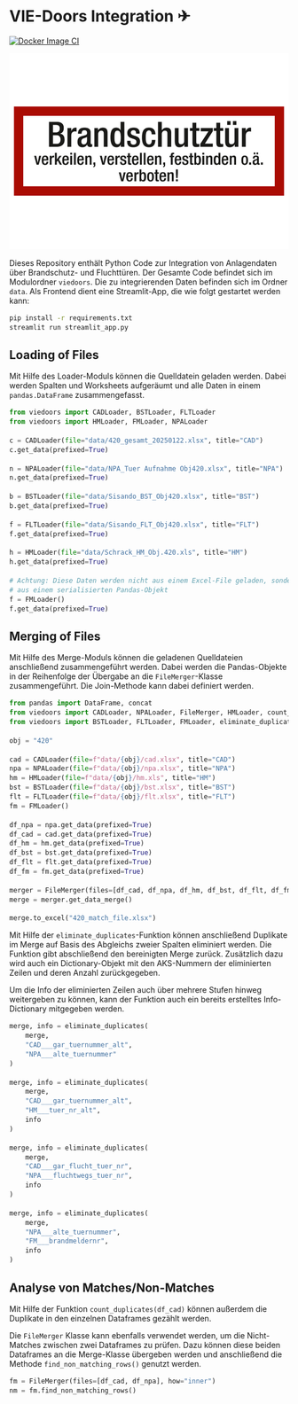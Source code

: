 # VIE-Doors Integration ✈

[![Docker Image CI](https://github.com/mckoh/vie-doors/actions/workflows/docker-image.yml/badge.svg)](https://github.com/mckoh/vie-doors/actions/workflows/docker-image.yml)

![Beschriftung Brandschutztüre](docs/bst.jpg)

Dieses Repository enthält Python Code zur Integration von Anlagendaten über Brandschutz- und Fluchttüren. Der Gesamte Code befindet sich im Modulordner `viedoors`. Die zu integrierenden Daten befinden sich im Ordner `data`. Als Frontend dient eine Streamlit-App, die wie folgt gestartet werden kann:

```sh
pip install -r requirements.txt
streamlit run streamlit_app.py
```

## Loading of Files

Mit Hilfe des Loader-Moduls können die Quelldatein geladen werden. Dabei werden Spalten und Worksheets aufgeräumt und alle Daten in einem `pandas.DataFrame` zusammengefasst.

```python
from viedoors import CADLoader, BSTLoader, FLTLoader
from viedoors import HMLoader, FMLoader, NPALoader

c = CADLoader(file="data/420_gesamt_20250122.xlsx", title="CAD")
c.get_data(prefixed=True)

n = NPALoader(file="data/NPA_Tuer Aufnahme Obj420.xlsx", title="NPA")
n.get_data(prefixed=True)

b = BSTLoader(file="data/Sisando_BST_Obj420.xlsx", title="BST")
b.get_data(prefixed=True)

f = FLTLoader(file="data/Sisando_FLT_Obj420.xlsx", title="FLT")
f.get_data(prefixed=True)

h = HMLoader(file="data/Schrack_HM_Obj.420.xls", title="HM")
h.get_data(prefixed=True)

# Achtung: Diese Daten werden nicht aus einem Excel-File geladen, sondern
# aus einem serialisierten Pandas-Objekt
f = FMLoader()
f.get_data(prefixed=True)
```

## Merging of Files

Mit Hilfe des Merge-Moduls können die geladenen Quelldateien anschließend zusammengeführt werden. Dabei werden die Pandas-Objekte in der Reihenfolge der Übergabe an die `FileMerger`-Klasse zusammengeführt. Die Join-Methode kann dabei definiert werden.


```python
from pandas import DataFrame, concat
from viedoors import CADLoader, NPALoader, FileMerger, HMLoader, count_duplicates
from viedoors import BSTLoader, FLTLoader, FMLoader, eliminate_duplicates

obj = "420"

cad = CADLoader(file=f"data/{obj}/cad.xlsx", title="CAD")
npa = NPALoader(file=f"data/{obj}/npa.xlsx", title="NPA")
hm = HMLoader(file=f"data/{obj}/hm.xls", title="HM")
bst = BSTLoader(file=f"data/{obj}/bst.xlsx", title="BST")
flt = FLTLoader(file=f"data/{obj}/flt.xlsx", title="FLT")
fm = FMLoader()

df_npa = npa.get_data(prefixed=True)
df_cad = cad.get_data(prefixed=True)
df_hm = hm.get_data(prefixed=True)
df_bst = bst.get_data(prefixed=True)
df_flt = flt.get_data(prefixed=True)
df_fm = fm.get_data(prefixed=True)

merger = FileMerger(files=[df_cad, df_npa, df_hm, df_bst, df_flt, df_fm], how="left")
merge = merger.get_data_merge()

merge.to_excel("420_match_file.xlsx")
```

Mit Hilfe der `eliminate_duplicates`-Funktion können anschließend Duplikate im Merge auf Basis des Abgleichs zweier Spalten eliminiert werden. Die Funktion gibt abschließend den bereinigten Merge zurück. Zusätzlich dazu wird auch ein Dictionary-Objekt mit den AKS-Nummern der eliminierten Zeilen und deren Anzahl zurückgegeben.

Um die Info der eliminierten Zeilen auch über mehrere Stufen hinweg weitergeben zu können, kann der Funktion auch ein bereits erstelltes Info-Dictionary mitgegeben werden.

```python
merge, info = eliminate_duplicates(
    merge,
    "CAD___gar_tuernummer_alt",
    "NPA___alte_tuernummer"
)

merge, info = eliminate_duplicates(
    merge,
    "CAD___gar_tuernummer_alt",
    "HM___tuer_nr_alt",
    info
)

merge, info = eliminate_duplicates(
    merge,
    "CAD___gar_flucht_tuer_nr",
    "NPA___fluchtwegs_tuer_nr",
    info
)

merge, info = eliminate_duplicates(
    merge,
    "NPA___alte_tuernummer",
    "FM___brandmeldernr",
    info
)
```

## Analyse von Matches/Non-Matches

Mit Hilfe der Funktion `count_duplicates(df_cad)` können außerdem die Duplikate in den einzelnen Dataframes gezählt werden.

Die ``FileMerger`` Klasse kann ebenfalls verwendet werden, um die Nicht-Matches zwischen zwei Dataframes zu prüfen. Dazu können diese beiden Dataframes an die Merge-Klasse übergeben werden und anschließend die Methode `find_non_matching_rows()` genutzt werden.

```python
fm = FileMerger(files=[df_cad, df_npa], how="inner")
nm = fm.find_non_matching_rows()
```
